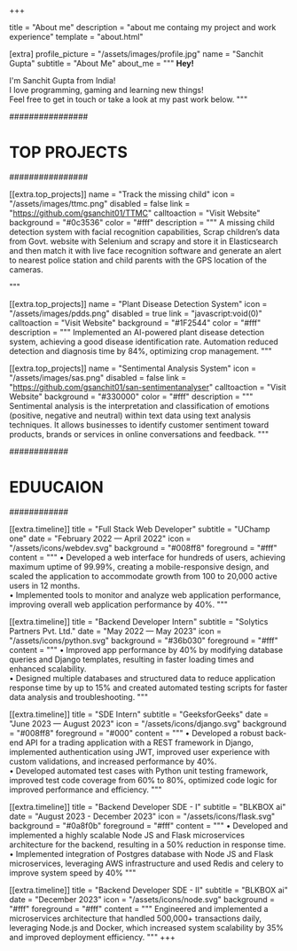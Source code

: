 +++

title = "About me"
description = "about me containg my project and work experience"
template = "about.html"

[extra]
profile_picture = "/assets/images/profile.jpg"
name = "Sanchit Gupta"
subtitle = "About Me"
about_me = """
**Hey!**

I'm Sanchit Gupta from India!  
I love programming, gaming and learning new things!  
Feel free to get in touch or take a look at my past work below.
"""

################
# TOP PROJECTS #
################

[[extra.top_projects]]
name = "Track the missing child"
icon = "/assets/images/ttmc.png"
disabled = false
link = "https://github.com/gsanchit01/TTMC"
calltoaction = "Visit Website"
background = "#0c3536"
color = "#fff"
description = """
A missing child detection system with facial recognition capabilities, Scrap children’s data from Govt. website with Selenium and scrapy and store it in Elasticsearch and then match it with live face recognition software and generate an alert to nearest police station and child parents with the GPS location of the cameras.

"""

[[extra.top_projects]]
name = "Plant Disease Detection System"
icon = "/assets/images/pdds.png"
disabled = true
link = "javascript:void(0)"
calltoaction = "Visit Website"
background = "#1F2544"
color = "#fff"
description = """
Implemented an AI-powered plant disease detection system, achieving a good disease identification rate. Automation reduced detection and diagnosis time by 84%, optimizing crop management.
"""

[[extra.top_projects]]
name = "Sentimental Analysis System"
icon = "/assets/images/sas.png"
disabled = false
link = "https://github.com/gsanchit01/san-sentimentanalyser"
calltoaction = "Visit Website"
background = "#330000"
color = "#fff"
description = """
Sentimental analysis is the interpretation and classification of emotions (positive, negative and neutral) within text data using text analysis techniques. It allows businesses to identify customer sentiment toward products, brands or services in online conversations and feedback.
"""

############
# EDUUCAION #
############

[[extra.timeline]]
title = "Full Stack Web Developer"
subtitle = "UChamp one"
date = "February 2022 — April 2022"
icon = "/assets/icons/webdev.svg"
background = "#008ff8"
foreground = "#fff"
content = """
• Developed a web interface for hundreds of users, achieving maximum uptime of 99.99%, 
creating a mobile-responsive design, and scaled the application to accommodate growth 
from 100 to 20,000 active users in 12 months.  
• Implemented tools to monitor and analyze web application performance, improving overall 
web application performance by 40%.
"""

[[extra.timeline]]
title = "Backend Developer Intern"
subtitle = "Solytics Partners Pvt. Ltd."
date = "May 2022 — May 2023"
icon = "/assets/icons/python.svg"
background = "#36b030"
foreground = "#fff"
content = """
• Improved app performance by 40% by modifying database queries and Django templates, 
resulting in faster loading times and enhanced scalability.  
• Designed multiple databases and structured data to reduce application response time by up 
to 15% and created automated testing scripts for faster data analysis and troubleshooting.
"""

[[extra.timeline]]
title = "SDE Intern"
subtitle = "GeeksforGeeks"
date = "June 2023 — August 2023"
icon = "/assets/icons/django.svg"
background = "#008ff8"
foreground = "#000"
content = """
• Developed a robust back-end API for a trading application with a REST framework in Django, 
implemented authentication using JWT, improved user experience with custom validations, 
and increased performance by 40%.  
• Developed automated test cases with Python unit testing framework, improved test code 
coverage from 60% to 80%, optimized code logic for improved performance and efficiency.
"""

[[extra.timeline]]
title = "Backend Developer SDE - I"
subtitle = "BLKBOX ai"
date = "August 2023 - December 2023"
icon = "/assets/icons/flask.svg"
background = "#0a8f0b"
foreground = "#fff"
content = """
• Developed and implemented a highly scalable Node JS and Flask microservices architecture 
for the backend, resulting in a 50% reduction in response time.  
• Implemented integration of Postgres database with Node JS and Flask microservices, 
leveraging AWS infrastructure and used Redis and celery to improve system speed by 40%
"""

[[extra.timeline]]
title = "Backend Developer SDE - II"
subtitle = "BLKBOX ai"
date = "December 2023"
icon = "/assets/icons/node.svg"
background = "#fff"
foreground = "#fff"
content = """
Engineered and implemented a microservices architecture that handled 500,000+ 
transactions daily, leveraging Node.js and Docker, which increased system scalability by 
35% and improved deployment efficiency.
"""
+++
